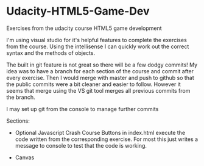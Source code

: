 # Udacity-HTML5-Game-Dev
Exercises from the udacity course HTML5 game development


I'm using visual studio for it's helpful features to complete the exercises from the course. 
Using the intellisense I can quickly work out the correct syntax and the methods of objects.

The built in git feature is not great so there will be a few dodgy commits! 
My idea was to have a branch for each section of the course and commit after every exercise. Then I would merge with 
master and push to github so that the public commits were a bit cleaner and easier to follow. However it seems that merge
using the VS git tool merges all previous commits from the branch.

I may set up git from the console to manage further commits

Sections:
- Optional Javascript Crash Course
    Buttons in index.html execute the code written from the corresponding exercise. For most this just writes a message 
    to console to test that the code is working.

- Canvas 
